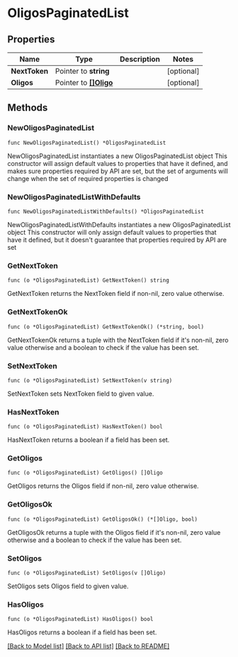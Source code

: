 # OligosPaginatedList

## Properties

Name | Type | Description | Notes
------------ | ------------- | ------------- | -------------
**NextToken** | Pointer to **string** |  | [optional] 
**Oligos** | Pointer to [**[]Oligo**](Oligo.md) |  | [optional] 

## Methods

### NewOligosPaginatedList

`func NewOligosPaginatedList() *OligosPaginatedList`

NewOligosPaginatedList instantiates a new OligosPaginatedList object
This constructor will assign default values to properties that have it defined,
and makes sure properties required by API are set, but the set of arguments
will change when the set of required properties is changed

### NewOligosPaginatedListWithDefaults

`func NewOligosPaginatedListWithDefaults() *OligosPaginatedList`

NewOligosPaginatedListWithDefaults instantiates a new OligosPaginatedList object
This constructor will only assign default values to properties that have it defined,
but it doesn't guarantee that properties required by API are set

### GetNextToken

`func (o *OligosPaginatedList) GetNextToken() string`

GetNextToken returns the NextToken field if non-nil, zero value otherwise.

### GetNextTokenOk

`func (o *OligosPaginatedList) GetNextTokenOk() (*string, bool)`

GetNextTokenOk returns a tuple with the NextToken field if it's non-nil, zero value otherwise
and a boolean to check if the value has been set.

### SetNextToken

`func (o *OligosPaginatedList) SetNextToken(v string)`

SetNextToken sets NextToken field to given value.

### HasNextToken

`func (o *OligosPaginatedList) HasNextToken() bool`

HasNextToken returns a boolean if a field has been set.

### GetOligos

`func (o *OligosPaginatedList) GetOligos() []Oligo`

GetOligos returns the Oligos field if non-nil, zero value otherwise.

### GetOligosOk

`func (o *OligosPaginatedList) GetOligosOk() (*[]Oligo, bool)`

GetOligosOk returns a tuple with the Oligos field if it's non-nil, zero value otherwise
and a boolean to check if the value has been set.

### SetOligos

`func (o *OligosPaginatedList) SetOligos(v []Oligo)`

SetOligos sets Oligos field to given value.

### HasOligos

`func (o *OligosPaginatedList) HasOligos() bool`

HasOligos returns a boolean if a field has been set.


[[Back to Model list]](../README.md#documentation-for-models) [[Back to API list]](../README.md#documentation-for-api-endpoints) [[Back to README]](../README.md)


